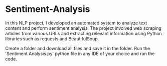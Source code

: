 # Sentiment-Analysis
In this NLP project, I developed an automated system to analyze text content and perform sentiment analysis. The project involved web scraping articles from various URLs and extracting relevant information using Python libraries such as requests and BeautifulSoup.

Create a folder and download all files and save it in the folder.
Run the 'Sentiment Analysis.py' python file in any IDE of your choice and run the code.
